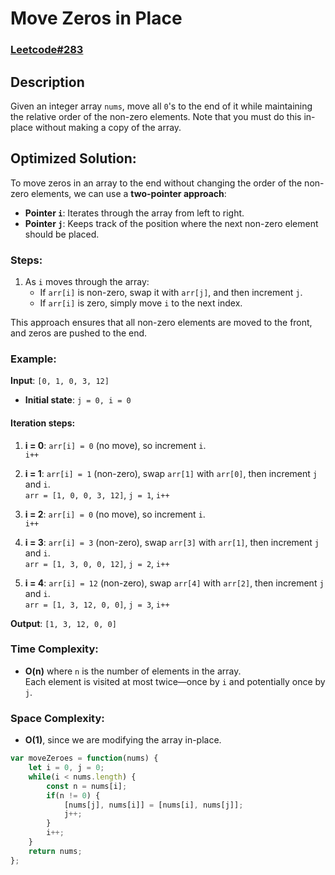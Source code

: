 # Move Zeros in Place

### [Leetcode#283](https://leetcode.com/problems/move-zeroes/description/)

## Description
Given an integer array `nums`, move all `0`'s to the end of it while maintaining the relative order of the non-zero elements.
Note that you must do this in-place without making a copy of the array.

## Optimized Solution: 
To move zeros in an array to the end without changing the order of the non-zero elements, we can use a **two-pointer approach**:

- **Pointer `i`**: Iterates through the array from left to right.
- **Pointer `j`**: Keeps track of the position where the next non-zero element should be placed.

### Steps:

1. As `i` moves through the array:
   - If `arr[i]` is non-zero, swap it with `arr[j]`, and then increment `j`.
   - If `arr[i]` is zero, simply move `i` to the next index.
   
This approach ensures that all non-zero elements are moved to the front, and zeros are pushed to the end.

### Example:

**Input**: `[0, 1, 0, 3, 12]`

- **Initial state**: `j = 0, i = 0`

#### Iteration steps:

1. **i = 0**: `arr[i] = 0` (no move), so increment `i`.  
   `i++`

2. **i = 1**: `arr[i] = 1` (non-zero), swap `arr[1]` with `arr[0]`, then increment `j` and `i`.  
   `arr = [1, 0, 0, 3, 12]`, `j = 1`, `i++`

3. **i = 2**: `arr[i] = 0` (no move), so increment `i`.  
   `i++`

4. **i = 3**: `arr[i] = 3` (non-zero), swap `arr[3]` with `arr[1]`, then increment `j` and `i`.  
   `arr = [1, 3, 0, 0, 12]`, `j = 2`, `i++`

5. **i = 4**: `arr[i] = 12` (non-zero), swap `arr[4]` with `arr[2]`, then increment `j` and `i`.  
   `arr = [1, 3, 12, 0, 0]`, `j = 3`, `i++`

**Output**: `[1, 3, 12, 0, 0]`

### Time Complexity:  
- **O(n)** where `n` is the number of elements in the array.  
Each element is visited at most twice—once by `i` and potentially once by `j`.

### Space Complexity:  
- **O(1)**, since we are modifying the array in-place.

<detail>

```js
var moveZeroes = function(nums) {
    let i = 0, j = 0;
    while(i < nums.length) {
        const n = nums[i];
        if(n != 0) {
            [nums[j], nums[i]] = [nums[i], nums[j]];
            j++;
        }
        i++;
    }
    return nums;
};
```
</detail>
